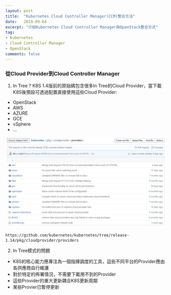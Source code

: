 ```yaml
---
layout: post
title:  "Kubernetes Cloud Controller Manager(CCM)整合方法"
date:   2019-09-04
excerpt: "介紹Kubernetes Cloud Controller Manager與OpenStack整合方式"
tag:
- Kubernetes 
- Cloud Controller Manager
- OpenStack
comments: false
---  
```

### 從Cloud Provider到Cloud Controller Manager

1. In Tree ?
K8S 1.4版前的原始碼包含很多In Tree的Cloud Provider，當下載K8S後預設可透過配置直接使用這些Cloud Provider:

* OpenStack
* AWS
* AZURE
* GCE
* vSphere
* ...

 ![K8S 1.4 Cloud Provider](https://github.com/kisekitw/kisekitw.github.io/blob/master/assets/img/1080904/k8s14CloudProvider.png?raw=true)

```
https://github.com/kubernetes/kubernetes/tree/release-1.14/pkg/cloudprovider/providers
```

2. In Tree模式的問題

* K8S的核心能力應專注為一個指揮調度的工具，這些不同平台的Provider應由各供應商自行維護
* 對於特定的佈署情況，不需要下載用不到的Provider
* 這些Provider的重大更新耦合K8S更新周期
* 某些Provier已暫停更新

### 
